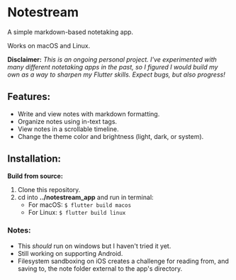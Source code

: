 # Notestream

A simple markdown-based notetaking app.

Works on macOS and Linux.

__Disclaimer:__ *This is an ongoing personal project. I've experimented with many different notetaking apps in the past, so I figured I would build my own as a way to sharpen my Flutter skills. Expect bugs, but also progress!*

## Features:
- Write and view notes with markdown formatting.
- Organize notes using in-text tags.
- View notes in a scrollable timeline.
- Change the theme color and brightness (light, dark, or system).

## Installation:

**Build from source:**
 1. Clone this repository.
 2. cd into __../notestream_app__ and run in terminal:
    - For macOS: ```$ flutter build macos```
    - For Linux: ```$ flutter build linux```

### Notes:
- This *should* run on windows but I haven't tried it yet.
- Still working on supporting Android.
- Filesystem sandboxing on iOS creates a challenge for reading from, and saving to, the note folder external to the app's directory.
